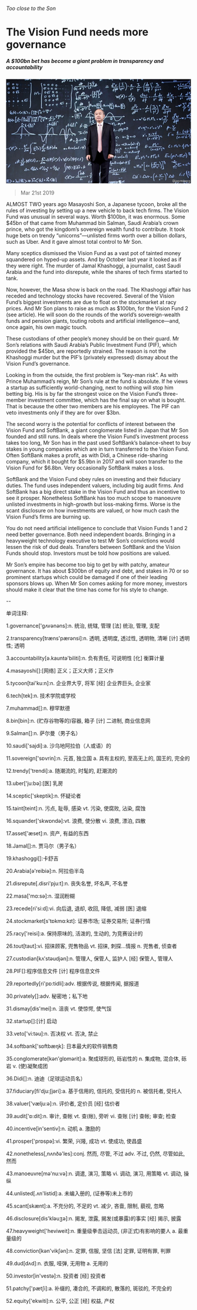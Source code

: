 ###### Too close to the Son

# The Vision Fund needs more governance 

##### A $100bn bet has become a giant problem in transparency and accountability 

![image](images/20190323_LDP001_0.jpg) 

> Mar 21st 2019 

ALMOST TWO years ago Masayoshi Son, a Japanese tycoon, broke all the rules of investing by setting up a new vehicle to back tech firms. The Vision Fund was unusual in several ways. Worth $100bn, it was enormous. Some $45bn of that came from Muhammad bin Salman, Saudi Arabia’s crown prince, who got the kingdom’s sovereign wealth fund to contribute. It took huge bets on trendy “unicorns”—unlisted firms worth over a billion dollars, such as Uber. And it gave almost total control to Mr Son. 

Many sceptics dismissed the Vision Fund as a vast pot of tainted money squandered on hyped-up assets. And by October last year it looked as if they were right. The murder of Jamal Khashoggi, a journalist, cast Saudi Arabia and the fund into disrepute, while the shares of tech firms started to tank. 

Now, however, the Masa show is back on the road. The Khashoggi affair has receded and technology stocks have recovered. Several of the Vision Fund’s biggest investments are due to float on the stockmarket at racy prices. And Mr Son plans to raise as much as $100bn, for the Vision Fund 2 (see article). He will soon do the rounds of the world’s sovereign-wealth funds and pension giants, touting robots and artificial intelligence—and, once again, his own magic touch. 

These custodians of other people’s money should be on their guard. Mr Son’s relations with Saudi Arabia’s Public Investment Fund (PIF), which provided the $45bn, are reportedly strained. The reason is not the Khashoggi murder but the PIF’s (privately expressed) dismay about the Vision Fund’s governance. 

Looking in from the outside, the first problem is “key-man risk”. As with Prince Muhammad’s reign, Mr Son’s rule at the fund is absolute. If he views a startup as sufficiently world-changing, next to nothing will stop him betting big. His is by far the strongest voice on the Vision Fund’s three-member investment committee, which has the final say on what is bought. That is because the other two members are his employees. The PIF can veto investments only if they are for over $3bn. 

The second worry is the potential for conflicts of interest between the Vision Fund and SoftBank, a giant conglomerate listed in Japan that Mr Son founded and still runs. In deals where the Vision Fund’s investment process takes too long, Mr Son has in the past used SoftBank’s balance-sheet to buy stakes in young companies which are in turn transferred to the Vision Fund. Often SoftBank makes a profit, as with Didi, a Chinese ride-sharing company, which it bought for $5.9bn in 2017 and will soon transfer to the Vision Fund for $6.8bn. Very occasionally SoftBank makes a loss. 

SoftBank and the Vision Fund obey rules on investing and their fiduciary duties. The fund uses independent valuers, including big audit firms. And SoftBank has a big direct stake in the Vision Fund and thus an incentive to see it prosper. Nonetheless SoftBank has too much scope to manoeuvre unlisted investments in high-growth but loss-making firms. Worse is the scant disclosure on how investments are valued, or how much cash the Vision Fund’s firms are burning up. 

You do not need artificial intelligence to conclude that Vision Funds 1 and 2 need better governance. Both need independent boards. Bringing in a heavyweight technology executive to test Mr Son’s convictions would lessen the risk of dud deals. Transfers between SoftBank and the Vision Funds should stop. Investors must be told how positions are valued. 

Mr Son’s empire has become too big to get by with patchy, amateur governance. It has about $300bn of equity and debt, and stakes in 70 or so prominent startups which could be damaged if one of their leading sponsors blows up. When Mr Son comes asking for more money, investors should make it clear that the time has come for his style to change. 

-- 

 单词注释:

1.governance['gʌvәnәns]:n. 统治, 统辖, 管理 [法] 统治, 管理, 支配 

2.transparency[træns'pærәnsi]:n. 透明, 透明度, 透过性, 透明物, 清晰 [计] 透明性; 透明 

3.accountability[ә.kauntә'biliti]:n. 负有责任, 可说明性 [化] 衡算计量 

4.masayoshi[]:[网络] 正义；正义大师；正义作 

5.tycoon[tai'ku:n]:n. 企业界大亨, 将军 [经] 企业界巨头, 企业家 

6.tech[tek]:n. 技术学院或学校 

7.muhammad[]:n. 穆罕默德 

8.bin[bin]:n. (贮存谷物等的)容器, 箱子 [计] 二进制, 商业信息网 

9.Salman[]:n. 萨尔曼（男子名） 

10.saudi['sajdi]:a. 沙乌地阿拉伯（人或语）的 

11.sovereign['sɒvrin]:n. 元首, 独立国 a. 具有主权的, 至高无上的, 国王的, 完全的 

12.trendy['trendi]:a. 随潮流的, 时髦的, 赶潮流的 

13.uber['ju:bә]:[医] 乳房 

14.sceptic['skeptik]:n. 怀疑论者 

15.taint[teint]:n. 污点, 耻辱, 感染 vt. 污染, 使腐败, 沾染, 腐蚀 

16.squander['skwɒndә]:vt. 浪费, 使分散 vi. 浪费, 漂泊, 四散 

17.asset['æset]:n. 资产, 有益的东西 

18.Jamal[]:n. 贾马尔（男子名） 

19.khashoggi[]:卡舒吉 

20.Arabia[ә'reibiә]:n. 阿拉伯半岛 

21.disrepute[.disri'pju:t]:n. 丧失名誉, 坏名声, 不名誉 

22.masa['mɑ:sә]:n. 湿润粉糊 

23.recede[ri'si:d]:vi. 向后退, 退却, 收回, 降低, 减弱 [医] 退缩 

24.stockmarket[s'tɒkmɑ:kɪt]: 证券市场; 证券交易所; 证券行情 

25.racy['reisi]:a. 保持原味的, 活泼的, 生动的, 为竞赛设计的 

26.tout[taut]:vi. 招徕顾客, 兜售物品 vt. 招徕, 刺探...情报 n. 兜售者, 侦查者 

27.custodian[kʌ'stәudjәn]:n. 管理人, 保管人, 监护人 [经] 保管人, 管理人 

28.PIF[]:程序信息文件 [计] 程序信息文件 

29.reportedly[ri'pɒ:tidli]:adv. 根据传说, 根据传闻, 据报道 

30.privately[]:adv. 秘密地；私下地 

31.dismay[dis'mei]:n. 沮丧 vt. 使惊愕, 使气馁 

32.startup[]:[计] 启动 

33.veto['vi:tәu]:n. 否决权 vt. 否决, 禁止 

34.softbank['sɒftbæŋk]: 日本最大的软件销售商 

35.conglomerate[kәn'glɒmәrit]:a. 聚成球形的, 砾岩性的 n. 集成物, 混合体, 砾岩 v. (使)凝聚成团 

36.Didi[]:n. 迪迪（足球运动员名） 

37.fiduciary[fi'dju:ʃjәri]:a. 基于信用的, 信托的, 受信托的 n. 被信托者, 受托人 

38.valuer['vælju:ә]:n. 评价者, 定价员 [经] 估价者 

39.audit['ɒ:dit]:n. 审计, 查帐 vt. 查(帐), 旁听 vi. 查账 [计] 查帐; 审查; 检查 

40.incentive[in'sentiv]:n. 动机 a. 激励的 

41.prosper['prɒspә]:vi. 繁荣, 兴隆, 成功 vt. 使成功, 使昌盛 

42.nonetheless[,nʌnðә'les]:conj. 然而, 尽管, 不过 adv. 不过, 仍然, 尽管如此, 然而 

43.manoeuvre[mә'nu:vә]:n. 调遣, 演习, 策略 vi. 调动, 演习, 用策略 vt. 调动, 操纵 

44.unlisted[.ʌn'listid]:a. 未编入册的, (证券等)未上市的 

45.scant[skænt]:a. 不充分的, 不足的 vt. 减少, 吝啬, 限制, 藐视, 忽略 

46.disclosure[dis'klәuʒә]:n. 揭发, 泄露, 揭发(或暴露)的事实 [经] 揭示, 披露 

47.heavyweight['heviweit]:n. 重量级拳击运动员, (非正式)有影响的要人 a. 最重量级的 

48.conviction[kәn'vikʃәn]:n. 定罪, 信服, 坚信 [法] 定罪, 证明有罪, 判罪 

49.dud[dʌd]:n. 衣服, 哑弹, 无用物 a. 无用的 

50.investor[in'vestә]:n. 投资者 [经] 投资者 

51.patchy['pætʃi]:a. 补缀的, 凑合的, 不调和的, 散落的, 斑驳的, 不完全的 

52.equity['ekwiti]:n. 公平, 公正 [经] 权益, 产权 

